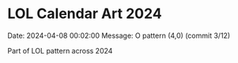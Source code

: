 # LOL Calendar Art 2024

Date: 2024-04-08 00:02:00
Message: O pattern (4,0) (commit 3/12)

Part of LOL pattern across 2024
